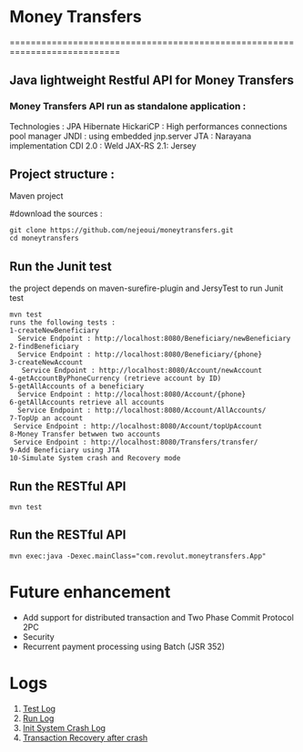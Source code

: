 # Money Transfers
===========================================================================
## Java lightweight Restful API for Money Transfers
### Money Transfers API run as standalone application :
Technologies : 
JPA
Hibernate
HickariCP : High performances connections pool manager
JNDI : using embedded jnp.server
JTA  : Narayana implementation 
CDI 2.0 : Weld 
JAX-RS  2.1: Jersey 

## Project structure :
Maven project 

#download the sources :
```
git clone https://github.com/nejeoui/moneytransfers.git
cd moneytransfers
```

## Run the Junit test
the project depends on maven-surefire-plugin and JersyTest to run Junit test
```
mvn test
runs the following tests :
1-createNewBeneficiary
  Service Endpoint : http://localhost:8080/Beneficiary/newBeneficiary
2-findBeneficiary
  Service Endpoint : http://localhost:8080/Beneficiary/{phone}
3-createNewAccount
   Service Endpoint : http://localhost:8080/Account/newAccount
4-getAccountByPhoneCurrency (retrieve account by ID)
5-getAllAccounts of a beneficiary 
  Service Endpoint : http://localhost:8080/Account/{phone}
6-getAllAccounts retrieve all accounts
  Service Endpoint : http://localhost:8080/Account/AllAccounts/
7-TopUp an account
 Service Endpoint : http://localhost:8080/Account/topUpAccount
8-Money Transfer betwwen two accounts 
 Service Endpoint : http://localhost:8080/Transfers/transfer/
9-Add Beneficiary using JTA 
10-Simulate System crash and Recovery mode
```
## Run the RESTful API
```
mvn test
```
## Run the RESTful API
```
mvn exec:java -Dexec.mainClass="com.revolut.moneytransfers.App"
```
# Future enhancement 
- Add support for distributed transaction and Two Phase Commit Protocol 2PC
- Security 
- Recurrent payment processing using Batch (JSR 352)
# Logs
1. [Test Log](TestLog.MD)
2. [Run Log](execLog.MD)
3. [Init System Crash Log](InitSystemCrashLog.MD)
4. [Transaction Recovery after crash](DBRecoveryAfterCrashLog.MD)
